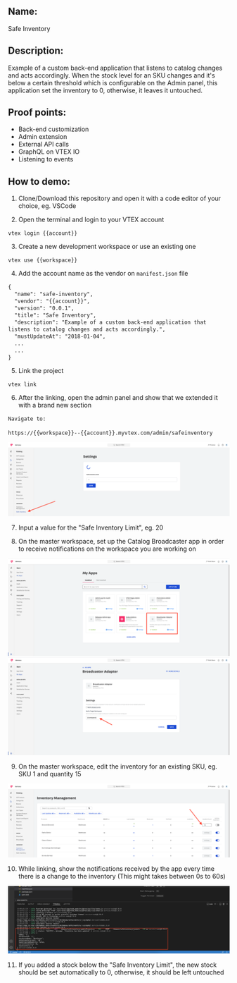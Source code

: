 ## Name:
Safe Inventory

## Description:
Example of a custom back-end application that listens to catalog changes and acts accordingly. When the stock level for an SKU changes and it's below a certain threshold which is configurable on the Admin panel, this application set the inventory to 0, otherwise, it leaves it untouched.

## Proof points:
- Back-end customization
- Admin extension
- External API calls
- GraphQL on VTEX IO
- Listening to events

## How to demo:

1. Clone/Download this repository and open it with a code editor of your choice, eg. VSCode

2. Open the terminal and login to your VTEX account

```
vtex login {{account}}
```

3. Create a new development workspace or use an existing one

```
vtex use {{workspace}}
```

4. Add the account name as the vendor on `manifest.json` file

```
{
  "name": "safe-inventory",
  "vendor": "{{account}}",
  "version": "0.0.1",
  "title": "Safe Inventory",
  "description": "Example of a custom back-end application that listens to catalog changes and acts accordingly.",
  "mustUpdateAt": "2018-01-04",
  ...
  ...
}
```

5. Link the project

```
vtex link
```

6. After the linking, open the admin panel and show that we extended it with a brand new section

```
Navigate to:

https://{{workspace}}--{{account}}.myvtex.com/admin/safeinventory

```

![Safe Inventory](./images/safe-inventory-1.png)

7. Input a value for the "Safe Inventory Limit", eg. 20

8. On the master workspace, set up the Catalog Broadcaster app in order to receive notifications on the workspace you are working on

![Safe Inventory](./images/safe-inventory-3.png)
![Safe Inventory](./images/safe-inventory-4.png)

9. On the master workspace, edit the inventory for an existing SKU, eg. SKU 1 and quantity 15

![Safe Inventory](./images/safe-inventory-2.png)

10. While linking, show the notifications received by the app every time there is a change to the inventory (This might takes between 0s to 60s)

![Safe Inventory](./images/safe-inventory-5.png)

11. If you added a stock below the "Safe Inventory Limit", the new stock should be set automatically to 0, otherwise, it should be left untouched
